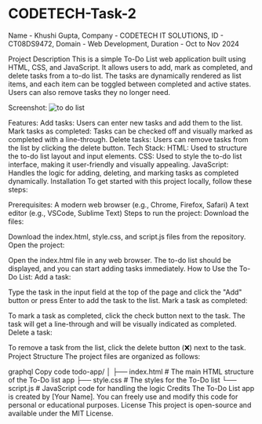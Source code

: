 # CODETECH-Task-2
Name - Khushi Gupta,
Company - CODETECH IT SOLUTIONS,
ID - CT08DS9472,
Domain - Web Development,
Duration - Oct to Nov 2024


Project Description
This is a simple To-Do List web application built using HTML, CSS, and JavaScript. It allows users to add, mark as completed, and delete tasks from a to-do list. The tasks are dynamically rendered as list items, and each item can be toggled between completed and active states. Users can also remove tasks they no longer need.

Screenshot:
![to do list](https://github.com/user-attachments/assets/9ab31e63-886a-4fb6-b321-600e71035a8e)


Features:
Add tasks: Users can enter new tasks and add them to the list.
Mark tasks as completed: Tasks can be checked off and visually marked as completed with a line-through.
Delete tasks: Users can remove tasks from the list by clicking the delete button.
Tech Stack:
HTML: Used to structure the to-do list layout and input elements.
CSS: Used to style the to-do list interface, making it user-friendly and visually appealing.
JavaScript: Handles the logic for adding, deleting, and marking tasks as completed dynamically.
Installation
To get started with this project locally, follow these steps:

Prerequisites:
A modern web browser (e.g., Chrome, Firefox, Safari)
A text editor (e.g., VSCode, Sublime Text)
Steps to run the project:
Download the files:

Download the index.html, style.css, and script.js files from the repository.
Open the project:

Open the index.html file in any web browser. The to-do list should be displayed, and you can start adding tasks immediately.
How to Use the To-Do List:
Add a task:

Type the task in the input field at the top of the page and click the "Add" button or press Enter to add the task to the list.
Mark a task as completed:

To mark a task as completed, click the check button next to the task. The task will get a line-through and will be visually indicated as completed.
Delete a task:

To remove a task from the list, click the delete button (❌) next to the task.
Project Structure
The project files are organized as follows:

graphql
Copy code
todo-app/
│
├── index.html       # The main HTML structure of the To-Do list app
├── style.css        # The styles for the To-Do list
└── script.js        # JavaScript code for handling the logic
Credits
The To-Do List app is created by [Your Name].
You can freely use and modify this code for personal or educational purposes.
License
This project is open-source and available under the MIT License.

